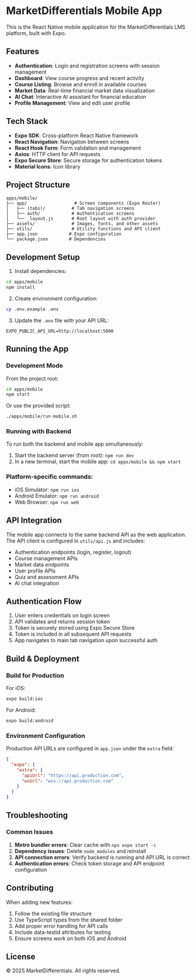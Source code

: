 # MarketDifferentials Mobile App

This is the React Native mobile application for the MarketDifferentials LMS platform, built with Expo.

## Features

- **Authentication**: Login and registration screens with session management
- **Dashboard**: View course progress and recent activity
- **Course Listing**: Browse and enroll in available courses  
- **Market Data**: Real-time financial market data visualization
- **AI Chat**: Interactive AI assistant for financial education
- **Profile Management**: View and edit user profile

## Tech Stack

- **Expo SDK**: Cross-platform React Native framework
- **React Navigation**: Navigation between screens
- **React Hook Form**: Form validation and management
- **Axios**: HTTP client for API requests
- **Expo Secure Store**: Secure storage for authentication tokens
- **Material Icons**: Icon library

## Project Structure

```
apps/mobile/
├── app/                  # Screen components (Expo Router)
│   ├── (tabs)/          # Tab navigation screens
│   ├── auth/            # Authentication screens
│   └── _layout.js       # Root layout with auth provider
├── assets/              # Images, fonts, and other assets
├── utils/               # Utility functions and API client
├── app.json            # Expo configuration
└── package.json        # Dependencies
```

## Development Setup

1. Install dependencies:
```bash
cd apps/mobile
npm install
```

2. Create environment configuration:
```bash
cp .env.example .env
```

3. Update the `.env` file with your API URL:
```
EXPO_PUBLIC_API_URL=http://localhost:5000
```

## Running the App

### Development Mode

From the project root:
```bash
cd apps/mobile
npm start
```

Or use the provided script:
```bash
./apps/mobile/run-mobile.sh
```

### Running with Backend

To run both the backend and mobile app simultaneously:
1. Start the backend server (from root): `npm run dev`
2. In a new terminal, start the mobile app: `cd apps/mobile && npm start`

### Platform-specific commands:
- iOS Simulator: `npm run ios`
- Android Emulator: `npm run android`
- Web Browser: `npm run web`

## API Integration

The mobile app connects to the same backend API as the web application. The API client is configured in `utils/api.js` and includes:

- Authentication endpoints (login, register, logout)
- Course management APIs
- Market data endpoints
- User profile APIs
- Quiz and assessment APIs
- AI chat integration

## Authentication Flow

1. User enters credentials on login screen
2. API validates and returns session token
3. Token is securely stored using Expo Secure Store
4. Token is included in all subsequent API requests
5. App navigates to main tab navigation upon successful auth

## Build & Deployment

### Build for Production

For iOS:
```bash
expo build:ios
```

For Android:
```bash
expo build:android
```

### Environment Configuration

Production API URLs are configured in `app.json` under the `extra` field:
```json
{
  "expo": {
    "extra": {
      "apiUrl": "https://api.production.com",
      "wsUrl": "wss://api.production.com"
    }
  }
}
```

## Troubleshooting

### Common Issues

1. **Metro bundler errors**: Clear cache with `npx expo start -c`
2. **Dependency issues**: Delete `node_modules` and reinstall
3. **API connection errors**: Verify backend is running and API URL is correct
4. **Authentication errors**: Check token storage and API endpoint configuration

## Contributing

When adding new features:
1. Follow the existing file structure
2. Use TypeScript types from the shared folder
3. Add proper error handling for API calls
4. Include data-testid attributes for testing
5. Ensure screens work on both iOS and Android

## License

© 2025 MarketDifferentials. All rights reserved.